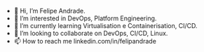 - 👋 Hi, I’m Felipe Andrade.
- 👀 I’m interested in DevOps, Platform Engineering.
- 🌱 I’m currently learning Virtualisation e Containerisation, CI/CD.
- 💞️ I’m looking to collaborate on DevOps, CI/CD, Linux.
- 📫 How to reach me linkedin.com/in/felipandrade

<!---
felip-andrade/felip-andrade is a ✨ special ✨ repository because its `README.md` (this file) appears on your GitHub profile.
You can click the Preview link to take a look at your changes.
--->

